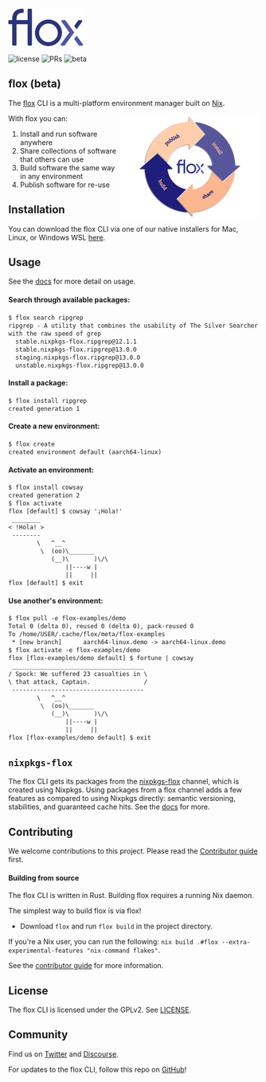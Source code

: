 <p>
    <a href="https://floxdev.com" target="_blank"><img src="img/flox_blue_small.png" alt="flox logo" /></a>
</p>

![license](https://badgen.net/badge/license/GPLv2/green)
![PRs](https://badgen.net/badge/PRs/welcome/green)
![beta](https://badgen.net/badge/beta/v0.1.0/58569c)

## flox (beta)

The [flox](https://floxdev.com) CLI is a multi-platform environment manager
built on [Nix](https://github.com/nixOS/nix).

<img style="float:right" alt="flox flywheel" align="right" width="280" src="img/310703783_812187779826049_7314390197914243071_n.png">

With flox you can:

1. Install and run software anywhere
2. Share collections of software that others can use
3. Build software the same way in any environment
4. Publish software for re-use



## Installation

You can download the flox CLI via one of our native installers for Mac, Linux, or Windows WSL [here](https://floxdev.com/docs).

## Usage

See the [docs](https://floxdev.com/docs) for more detail on usage.

#### Search through available packages:

``` { .console .no-copy }
$ flox search ripgrep
ripgrep - A utility that combines the usability of The Silver Searcher with the raw speed of grep
  stable.nixpkgs-flox.ripgrep@12.1.1
  stable.nixpkgs-flox.ripgrep@13.0.0
  staging.nixpkgs-flox.ripgrep@13.0.0
  unstable.nixpkgs-flox.ripgrep@13.0.0
```

#### Install a package:

``` { .console .no-copy }
$ flox install ripgrep
created generation 1
```

#### Create a new environment:

``` { .console .no-copy }
$ flox create
created environment default (aarch64-linux)
```

#### Activate an environment:
``` { .console .no-copy }
$ flox install cowsay
created generation 2
$ flox activate
flox [default] $ cowsay '¡Hola!'
 ________
< !Hola! >
 --------
        \   ^__^
         \  (oo)\_______
            (__)\       )\/\
                ||----w |
                ||     ||
flox [default] $ exit
```

#### Use another's environment:

``` { .console .no-copy }
$ flox pull -e flox-examples/demo
Total 0 (delta 0), reused 0 (delta 0), pack-reused 0
To /home/USER/.cache/flox/meta/flox-examples
 * [new branch]      aarch64-linux.demo -> aarch64-linux.demo
$ flox activate -e flox-examples/demo
flox [flox-examples/demo default] $ fortune | cowsay
 _____________________________________
/ Spock: We suffered 23 casualties in \
\ that attack, Captain.               /
 -------------------------------------
        \   ^__^
         \  (oo)\_______
            (__)\       )\/\
                ||----w |
                ||     ||
flox [flox-examples/demo default] $ exit
```


## `nixpkgs-flox`

The flox CLI gets its packages from the
[nixpkgs-flox](https://github.com/flox/nixpkgs-flox) channel, which is created
using Nixpkgs.
Using packages from a flox channel adds a few features as compared to using
Nixpkgs directly: semantic versioning, stabilities, and guaranteed cache hits.
See the [docs](https://floxdev.com/docs/basics) for more.

## Contributing

We welcome contributions to this project. Please read the [Contributor guide](./CONTRIBUTING.md) first.

#### Building from source

The flox CLI is written in Rust. Building flox requires a running Nix daemon.

The simplest way to build flox is via flox!
- Download `flox` and run `flox build` in the project directory.

If you're a Nix user, you can run the following:
`nix build .#flox --extra-experimental-features "nix-command flakes"`.

See the [contributor guide](./CONTRIBUTING.md) for more information.

## License

The flox CLI is licensed under the GPLv2. See [LICENSE](./LICENSE).

## Community

Find us on [Twitter](https://twitter.com/floxdevelopment) and [Discourse](https://discourse.floxdev.com).

For updates to the flox CLI, follow this repo on [GitHub](https://github.com/flox/flox)!
